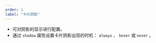 ```yaml
---
order: 1
label: "卡片阴影"
---
```


-   可对阴影的显示进行配置。
-   通过 `shadow` 属性设置卡片阴影出现的时机： `always` 、 `hover` 或 `never` 。
